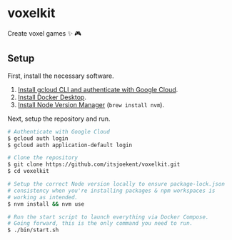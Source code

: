 # voxelkit

Create voxel games ✨ 🎮

## Setup

First, install the necessary software.

1. [Install gcloud CLI and authenticate with Google Cloud](https://cloud.google.com/sdk/docs/install).
2. [Install Docker Desktop](https://docs.docker.com/desktop/install/mac-install/).
3. [Install Node Version Manager](https://github.com/nvm-sh/nvm) (`brew install nvm`).

Next, setup the repository and run.

```sh
# Authenticate with Google Cloud
$ gcloud auth login
$ gcloud auth application-default login

# Clone the repository
$ git clone https://github.com/itsjoekent/voxelkit.git
$ cd voxelkit

# Setup the correct Node version locally to ensure package-lock.json
# consistency when you're installing packages & npm workspaces is
# working as intended.
$ nvm install && nvm use

# Run the start script to launch everything via Docker Compose.
# Going forward, this is the only command you need to run.
$ ./bin/start.sh
```
